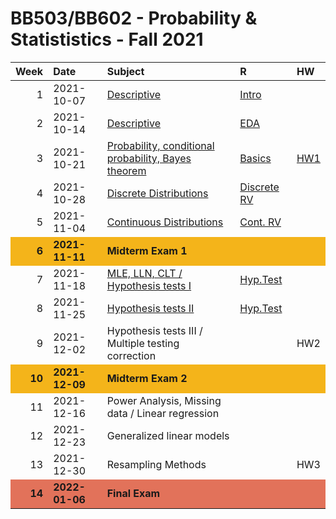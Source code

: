 BB503/BB602 - Probability & Statististics - Fall 2021
================

<table>
<thead>
<tr>
<th style="text-align:right;">
Week
</th>
<th style="text-align:left;">
Date
</th>
<th style="text-align:left;">
Subject
</th>
<th style="text-align:left;">
R
</th>
<th style="text-align:left;">
HW
</th>
</tr>
</thead>
<tbody>
<tr>
<td style="text-align:right;">
1
</td>
<td style="text-align:left;">
2021-10-07
</td>
<td style="text-align:left;">
<a href="https://github.com/egeulgen/BB503_BB602_21_22/blob/main/lectures/1.descriptive.pdf" style="     ">Descriptive</a>
</td>
<td style="text-align:left;">
<a href="https://github.com/egeulgen/BB503_BB602_21_22/blob/main/scripts/1.intro.R" style="     ">Intro</a>
</td>
<td style="text-align:left;">
</td>
</tr>
<tr>
<td style="text-align:right;">
2
</td>
<td style="text-align:left;">
2021-10-14
</td>
<td style="text-align:left;">
<a href="https://github.com/egeulgen/BB503_BB602_21_22/blob/main/lectures/2.descriptive.pdf" style="     ">Descriptive</a>
</td>
<td style="text-align:left;">
<a href="https://github.com/egeulgen/BB503_BB602_21_22/blob/main/scripts/2.EDA.pdf" style="     ">EDA</a>
</td>
<td style="text-align:left;">
</td>
</tr>
<tr>
<td style="text-align:right;">
3
</td>
<td style="text-align:left;">
2021-10-21
</td>
<td style="text-align:left;">
<a href="https://github.com/egeulgen/BB503_BB602_21_22/blob/main/lectures/3.probability.pdf" style="     ">Probability,
conditional probability, Bayes theorem</a>
</td>
<td style="text-align:left;">
<a href="https://github.com/egeulgen/BB503_BB602_21_22/blob/main/scripts/3.basics.pdf" style="     ">Basics</a>
</td>
<td style="text-align:left;">
<a href="https://github.com/egeulgen/BB503_BB602_21_22/blob/main/Homeworks/HW1.pdf" style="     ">HW1</a>
</td>
</tr>
<tr>
<td style="text-align:right;">
4
</td>
<td style="text-align:left;">
2021-10-28
</td>
<td style="text-align:left;">
<a href="https://github.com/egeulgen/BB503_BB602_21_22/blob/main/lectures/4.discrete_distributions.pdf" style="     ">Discrete
Distributions</a>
</td>
<td style="text-align:left;">
<a href="https://github.com/egeulgen/BB503_BB602_21_22/blob/main/scripts/4.discrete_distr.pdf" style="     ">Discrete
RV</a>
</td>
<td style="text-align:left;">
</td>
</tr>
<tr>
<td style="text-align:right;">
5
</td>
<td style="text-align:left;">
2021-11-04
</td>
<td style="text-align:left;">
<a href="https://github.com/egeulgen/BB503_BB602_21_22/blob/main/lectures/5.continuous_distributions.pdf" style="     ">Continuous
Distributions</a>
</td>
<td style="text-align:left;">
<a href="https://github.com/egeulgen/BB503_BB602_21_22/blob/main/scripts/5.cont_distr.pdf" style="     ">Cont.
RV</a>
</td>
<td style="text-align:left;">
</td>
</tr>
<tr>
<td style="text-align:right;font-weight: bold;background-color: #F4B41A !important;">
6
</td>
<td style="text-align:left;font-weight: bold;background-color: #F4B41A !important;">
2021-11-11
</td>
<td style="text-align:left;font-weight: bold;background-color: #F4B41A !important;">
Midterm Exam 1
</td>
<td style="text-align:left;font-weight: bold;background-color: #F4B41A !important;">
</td>
<td style="text-align:left;font-weight: bold;background-color: #F4B41A !important;">
</td>
</tr>
<tr>
<td style="text-align:right;">
7
</td>
<td style="text-align:left;">
2021-11-18
</td>
<td style="text-align:left;">
<a href="https://github.com/egeulgen/BB503_BB602_21_22/blob/main/lectures/7.MLE_LLN_CLT_hypothesis.pdf" style="     ">MLE,
LLN, CLT / Hypothesis tests I</a>
</td>
<td style="text-align:left;">
<a href="https://github.com/egeulgen/BB503_BB602_21_22/blob/main/scripts/7.hypothesis_tests_1.pdf" style="     ">Hyp.Test</a>
</td>
<td style="text-align:left;">
</td>
</tr>
<tr>
<td style="text-align:right;">
8
</td>
<td style="text-align:left;">
2021-11-25
</td>
<td style="text-align:left;">
<a href="https://github.com/egeulgen/BB503_BB602_21_22/blob/main/lectures/8.ANOVA_chi_squared.pdf" style="     ">Hypothesis
tests II</a>
</td>
<td style="text-align:left;">
<a href="https://github.com/egeulgen/BB503_BB602_21_22/blob/main/scripts/8.hypothesis_tests_2.pdf" style="     ">Hyp.Test</a>
</td>
<td style="text-align:left;">
</td>
</tr>
<tr>
<td style="text-align:right;">
9
</td>
<td style="text-align:left;">
2021-12-02
</td>
<td style="text-align:left;">
Hypothesis tests III / Multiple testing correction
</td>
<td style="text-align:left;">
</td>
<td style="text-align:left;">
HW2
</td>
</tr>
<tr>
<td style="text-align:right;font-weight: bold;background-color: #F4B41A !important;">
10
</td>
<td style="text-align:left;font-weight: bold;background-color: #F4B41A !important;">
2021-12-09
</td>
<td style="text-align:left;font-weight: bold;background-color: #F4B41A !important;">
Midterm Exam 2
</td>
<td style="text-align:left;font-weight: bold;background-color: #F4B41A !important;">
</td>
<td style="text-align:left;font-weight: bold;background-color: #F4B41A !important;">
</td>
</tr>
<tr>
<td style="text-align:right;">
11
</td>
<td style="text-align:left;">
2021-12-16
</td>
<td style="text-align:left;">
Power Analysis, Missing data / Linear regression
</td>
<td style="text-align:left;">
</td>
<td style="text-align:left;">
</td>
</tr>
<tr>
<td style="text-align:right;">
12
</td>
<td style="text-align:left;">
2021-12-23
</td>
<td style="text-align:left;">
Generalized linear models
</td>
<td style="text-align:left;">
</td>
<td style="text-align:left;">
</td>
</tr>
<tr>
<td style="text-align:right;">
13
</td>
<td style="text-align:left;">
2021-12-30
</td>
<td style="text-align:left;">
Resampling Methods
</td>
<td style="text-align:left;">
</td>
<td style="text-align:left;">
HW3
</td>
</tr>
<tr>
<td style="text-align:right;font-weight: bold;background-color: #E2725A !important;">
14
</td>
<td style="text-align:left;font-weight: bold;background-color: #E2725A !important;">
2022-01-06
</td>
<td style="text-align:left;font-weight: bold;background-color: #E2725A !important;">
Final Exam
</td>
<td style="text-align:left;font-weight: bold;background-color: #E2725A !important;">
</td>
<td style="text-align:left;font-weight: bold;background-color: #E2725A !important;">
</td>
</tr>
</tbody>
</table>
